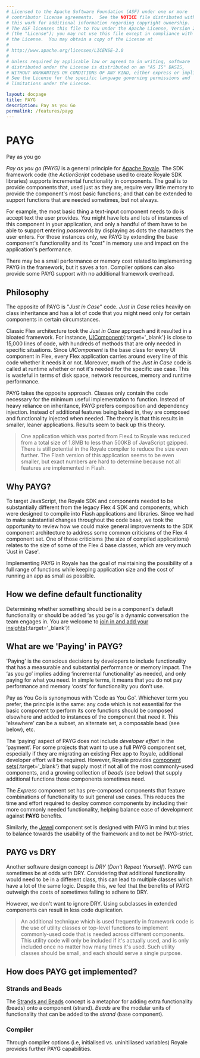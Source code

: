 ```yaml
---
# Licensed to the Apache Software Foundation (ASF) under one or more
# contributor license agreements.  See the NOTICE file distributed with
# this work for additional information regarding copyright ownership.
# The ASF licenses this file to You under the Apache License, Version 2.0
# (the "License"); you may not use this file except in compliance with
# the License.  You may obtain a copy of the License at
# 
# http://www.apache.org/licenses/LICENSE-2.0
# 
# Unless required by applicable law or agreed to in writing, software
# distributed under the License is distributed on an "AS IS" BASIS,
# WITHOUT WARRANTIES OR CONDITIONS OF ANY KIND, either express or implied.
# See the License for the specific language governing permissions and
# limitations under the License.

layout: docpage
title: PAYG
description: Pay as you Go
permalink: /features/payg
---
```


# PAYG

Pay as you go

_Pay as you go (PAYG)_ is a general principle for [Apache Royale](https://royale.apache.org/). The SDK framework code (the _ActionScript_ codebase used to create Royale SDK libraries) supports incremental functionality in components. The goal is to provide components that, used just as they are, require very little memory to provide the component's most basic functions; and that can be extended to support functions that are needed sometimes, but not always. 

For example, the most basic thing a text-input component needs to do is accept text the user provides. You might have lots and lots of instances of this component in your application, and only a handful of them have to be able to support entering _passwords_ by displaying as dots the characters the user enters. For those instances only, we PAYG by extending the base component's functionality and its "cost" in memory use and impact on the application's performance.

There may be a small performance or memory cost related to implementing PAYG in the framework, but it saves a ton. Compiler options can also provide some PAYG support with no additional framework overhead.

## Philosophy

The opposite of PAYG is "_Just in Case_" code. _Just in Case_ relies heavily on class inheritance and has a lot of code that you might need only for certain components in certain circumstances. 

Classic Flex architecture took the _Just in Case_ approach and it resulted in a bloated framework. For instance, [UIComponent](https://flex.apache.org/asdoc/mx/core/UIComponent.html){:target='_blank'} is close to 15,000 lines of code, with hundreds of methods that are only needed in specific situations. Since _UIComponent_ is the base class for every UI component in Flex, every Flex application carries around every line of this code whether it needs it or not. Moreover, much of the _Just in Case_ code is called at runtime whether or not it's needed for the specific use case. This is wasteful in terms of disk space, network resources, memory and runtime performance.

PAYG takes the opposite approach. Classes only contain the code necessary for the minimum useful implementation to function. Instead of heavy reliance on inheritance, PAYG prefers composition and dependency injection. Instead of additional features being baked in, they are composed and functionality injected when needed. The theory is that this results in smaller, leaner applications. Results seem to back up this theory.

> One application which was ported from Flex4 to Royale was reduced from a total size of 1.8MB to less than 500KB of JavaScript gzipped. There is still potential in the Royale compiler to reduce the size even further. The Flash version of this application seems to be even smaller, but exact numbers are hard to determine because not all features are implemented in Flash.

## Why PAYG?

To target JavaScript, the Royale SDK and components needed to be substantially different from the legacy Flex 4 SDK and components, which were designed to compile into Flash applications and libraries. Since we had to make substantial changes throughout the code base, we took the opportunity to review how we could make general improvements to the SDK component architecture to address some common criticisms of the Flex 4 component set. One of those criticisms (the size of compiled applications) relates to the size of some of the Flex 4 base classes, which are very much 'Just in Case'. 

Implementing PAYG in Royale has the goal of maintaining the possibility of a full range of functions while keeping application size and the cost of running an app as small as possible.

## How we define default functionality

Determining whether something should be in a component's default functionality or should be added ‘as you go’ is a dynamic conversation the team engages in. You are welcome to [join in and add your insights](https://royale.apache.org/mailing-lists/){:target='_blank'}!

## What are we 'Paying' in PAYG?

'Paying' is the conscious decisions by developers to include functionality that has a measurable and substantial performance or memory impact. The ‘as you go’ implies adding ‘incremental functionality’ as needed, and only paying for what you need. In simple terms, it means that you do not pay performance and memory ‘costs’ for functionality you don’t use.

Pay as You Go is synonymous with 'Code as You Go'. Whichever term you prefer, the principle is the same: any code which is not essential for the basic component to perform its core functions should be composed elsewhere and added to instances of the component that need it. This 'elsewhere' can be a subset, an alternate set, a composable bead (see below),  etc. 

The ‘paying’ aspect of PAYG does not include _developer effort_ in the ‘payment’. For some projects that want to use a full PAYG component set, especially if they are migrating an existing Flex app to Royale, additional developer effort will be required. However, Royale provides [component sets](https://apache.github.io/royale-docs/component-sets.html){:target='_blank'} that supply most if not all of the most commonly-used components, and a growing collection of _beads_ (see below) that supply additional functions those components sometimes need.

The _Express_ component set has pre-composed components that feature combinations of functionality to suit general use cases. This reduces the time and effort required to deploy common components by including their more commonly needed functionality, helping balance ease of development against __PAYG__ benefits.

Similarly, the [Jewel](component-sets/jewel) component set is designed with PAYG in mind but tries to balance towards the usability of the framework and to not be PAYG-strict. 

## PAYG vs DRY

Another software design concept is _DRY_ (_Don't Repeat Yourself_). PAYG can sometimes be at odds with DRY. Considering that additional functionality would need to be in a different class, this can lead to multiple classes which have a lot of the same logic. Despite this, we feel that the benefits of PAYG outweigh the costs of sometimes failing to adhere to DRY.

However, we don't want to ignore DRY. Using subclasses in extended components can result in less code duplication.

> An additional technique which is used frequently in framework code is the use of utility classes or top-level functions to implement commonly-used code that is needed across different components. This utility code will only be included if it's actually used, and is only included once no matter how many times it's used. Such utility classes should be small, and each should serve a single purpose.

## How does PAYG get implemented?

### Strands and Beads

The [Strands and Beads](features/strands-and-beads) concept is a metaphor for adding extra functionality (beads) onto a component (strand). _Beads_ are the modular units of functionality that can be added to the _strand_ (base component).
 
### Compiler

Through compiler options (i.e, initialised vs. uninitiliased variables) Royale provides further PAYG capabilities.
